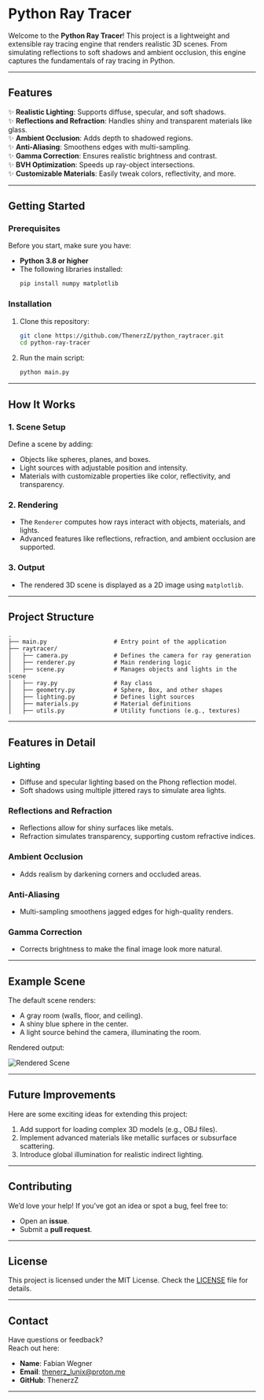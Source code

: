 # **Python Ray Tracer**

Welcome to the **Python Ray Tracer**! This project is a lightweight and extensible ray tracing engine that renders realistic 3D scenes. From simulating reflections to soft shadows and ambient occlusion, this engine captures the fundamentals of ray tracing in Python.

---

## **Features**

✨ **Realistic Lighting**: Supports diffuse, specular, and soft shadows.  
✨ **Reflections and Refraction**: Handles shiny and transparent materials like glass.  
✨ **Ambient Occlusion**: Adds depth to shadowed regions.  
✨ **Anti-Aliasing**: Smoothens edges with multi-sampling.  
✨ **Gamma Correction**: Ensures realistic brightness and contrast.  
✨ **BVH Optimization**: Speeds up ray-object intersections.  
✨ **Customizable Materials**: Easily tweak colors, reflectivity, and more.

---

## **Getting Started**

### **Prerequisites**

Before you start, make sure you have:
- **Python 3.8 or higher**
- The following libraries installed:
  ```bash
  pip install numpy matplotlib
  ```

### **Installation**

1. Clone this repository:
   ```bash
   git clone https://github.com/ThenerzZ/python_raytracer.git
   cd python-ray-tracer
   ```
2. Run the main script:
   ```bash
   python main.py
   ```

---

## **How It Works**

### **1. Scene Setup**
Define a scene by adding:
- Objects like spheres, planes, and boxes.
- Light sources with adjustable position and intensity.
- Materials with customizable properties like color, reflectivity, and transparency.

### **2. Rendering**
- The `Renderer` computes how rays interact with objects, materials, and lights.
- Advanced features like reflections, refraction, and ambient occlusion are supported.

### **3. Output**
- The rendered 3D scene is displayed as a 2D image using `matplotlib`.

---

## **Project Structure**

```
.
├── main.py                   # Entry point of the application
├── raytracer/
│   ├── camera.py             # Defines the camera for ray generation
│   ├── renderer.py           # Main rendering logic
│   ├── scene.py              # Manages objects and lights in the scene
│   ├── ray.py                # Ray class
│   ├── geometry.py           # Sphere, Box, and other shapes
│   ├── lighting.py           # Defines light sources
│   ├── materials.py          # Material definitions
│   ├── utils.py              # Utility functions (e.g., textures)
```

---

## **Features in Detail**

### **Lighting**
- Diffuse and specular lighting based on the Phong reflection model.
- Soft shadows using multiple jittered rays to simulate area lights.

### **Reflections and Refraction**
- Reflections allow for shiny surfaces like metals.
- Refraction simulates transparency, supporting custom refractive indices.

### **Ambient Occlusion**
- Adds realism by darkening corners and occluded areas.

### **Anti-Aliasing**
- Multi-sampling smoothens jagged edges for high-quality renders.

### **Gamma Correction**
- Corrects brightness to make the final image look more natural.

---

## **Example Scene**

The default scene renders:
- A gray room (walls, floor, and ceiling).
- A shiny blue sphere in the center.
- A light source behind the camera, illuminating the room.

Rendered output:

![Rendered Scene](![preview](https://github.com/user-attachments/assets/0893f94a-5677-40e0-875d-ea776cd0f015)
)  


---

## **Future Improvements**

Here are some exciting ideas for extending this project:
1. Add support for loading complex 3D models (e.g., OBJ files).
2. Implement advanced materials like metallic surfaces or subsurface scattering.
3. Introduce global illumination for realistic indirect lighting.

---

## **Contributing**

We’d love your help! If you’ve got an idea or spot a bug, feel free to:
- Open an **issue**.
- Submit a **pull request**.

---

## **License**

This project is licensed under the MIT License. Check the [LICENSE](LICENSE) file for details.

---

## **Contact**

Have questions or feedback?  
Reach out here:
- **Name**: Fabian Wegner  
- **Email**: thenerz_lunix@proton.me  
- **GitHub**: ThenerzZ

---

